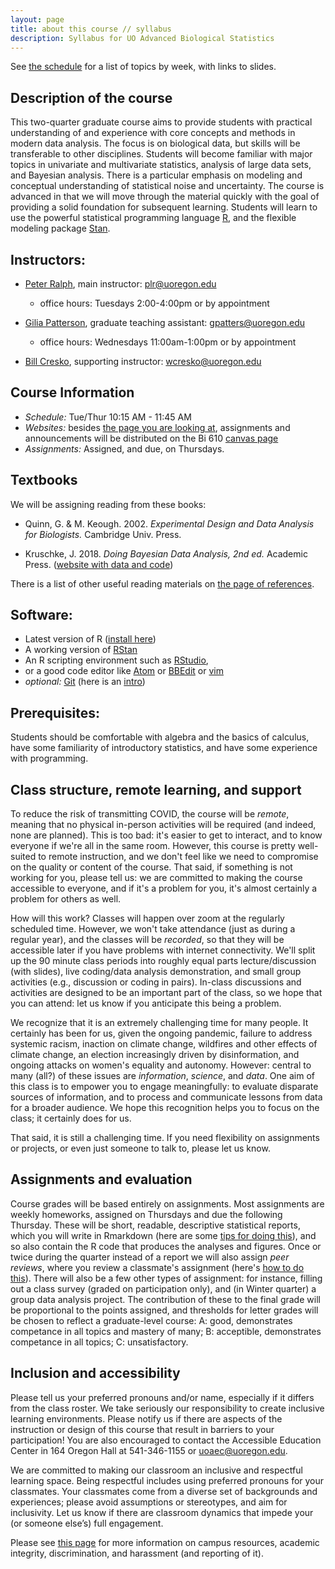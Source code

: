 ```yaml
---
layout: page
title: about this course // syllabus
description: Syllabus for UO Advanced Biological Statistics
---
```


See [the schedule](schedule.html) for a list of topics by week, with links to slides.

## Description of the course

This two-quarter graduate course aims to provide students with practical
understanding of and experience with core concepts and methods in modern data
analysis. The focus is on biological data, but skills will be transferable to
other disciplines. Students will become familiar with major topics in
univariate and multivariate statistics, analysis of large data sets, and
Bayesian analysis. There is a particular emphasis on modeling and conceptual
understanding of statistical noise and uncertainty. The course is advanced in
that we will move through the material quickly with the goal of providing
a solid foundation for subsequent learning. Students will learn to use the
powerful statistical programming language [R](https://r-project.org), and the
flexible modeling package [Stan](https://mc-stan.org).

## Instructors:

- [Peter Ralph](https://pages.uoregon.edu/plr/), main instructor: plr@uoregon.edu
    * office hours: Tuesdays 2:00-4:00pm or by appointment

- [Gilia Patterson](https://ie2.uoregon.edu/people/patterson/), graduate teaching assistant: gpatters@uoregon.edu
    * office hours: Wednesdays 11:00am-1:00pm or by appointment

- [Bill Cresko](https://creskolab.uoregon.edu/), supporting instructor: wcresko@uoregon.edu

## Course Information

- *Schedule:* Tue/Thur 10:15 AM - 11:45 AM
- *Websites:* besides [the page you are looking at](https://UO-Biostats.github.io/UO_ABS/),
    assignments and announcements will be distributed on the Bi 610 [canvas page](https://canvas.uoregon.edu/)
- *Assignments:* Assigned, and due, on Thursdays.

## Textbooks

We will be assigning reading from these books:

* Quinn, G. & M. Keough. 2002. *Experimental Design and Data Analysis for Biologists.* Cambridge Univ. Press.

* Kruschke, J. 2018. *Doing Bayesian Data Analysis, 2nd ed.* Academic Press. ([website with data and code](https://sites.google.com/site/doingbayesiandataanalysis/))


There is a list of other useful reading materials on [the page of references](reference.html).

## Software:

* Latest version of R ([install here](https://www.r-project.org))
* A working version of [RStan](https://mc-stan.org/users/interfaces/rstan.html)
* An R scripting environment such as [RStudio](https://www.rstudio.org),
* or a good code editor like [Atom](https://atom.io) or [BBEdit](https://www.barebones.com/products/bbedit/) or [vim](https://www.vim.org)
* *optional:* [Git](https://git-scm.com/downloads) (here is an [intro](https://jvns.ca/blog/2018/10/27/new-zine--oh-shit--git-/))

## Prerequisites:

Students should be comfortable with algebra and the basics of calculus,
have some familiarity of introductory statistics,
and have some experience with programming.

## Class structure, remote learning, and support

To reduce the risk of transmitting COVID, the course will be *remote*,
meaning that no physical in-person activities will be required (and indeed, none are planned).
This is too bad: it's easier to get to interact, and to know everyone if we're all in the same room.
However, this course is pretty well-suited to remote instruction,
and we don't feel like we need to compromise on the quality or content of the course.
That said, if something is not working for you, please tell us:
we are committed to making the course accessible to everyone,
and if it's a problem for you, it's almost certainly a problem for others as well.

How will this work?
Classes will happen over zoom at the regularly scheduled time.
However, we won't take attendance (just as during a regular year),
and the classes will be *recorded*, so that they will be accessible
later if you have problems with internet connectivity.
We'll split up the 90 minute class periods
into roughly equal parts lecture/discussion (with slides),
live coding/data analysis demonstration, and small group activities
(e.g., discussion or coding in pairs).
In-class discussions and activities are designed to be an important part of the class,
so we hope that you can attend:
let us know if you anticipate this being a problem.

We recognize that it is an extremely challenging time for many people.
It certainly has been for us,
given the ongoing pandemic, failure to address systemic racism,
inaction on climate change, wildfires and other effects of climate change,
an election increasingly driven by disinformation,
and ongoing attacks on women's equality and autonomy.
However: central to many (all?) of these issues are *information*,
*science*, and *data*.
One aim of this class is to empower you to engage meaningfully:
to evaluate disparate sources of information,
and to process and communicate lessons from data for a broader audience.
We hope this recognition helps you to focus on the class;
it certainly does for us.

That said, it is still a challenging time.
If you need flexibility on assignments or projects,
or even just someone to talk to,
please let us know.

## Assignments and evaluation

Course grades will be based entirely on assignments.
Most assignments are weekly homeworks,
assigned on Thursdays and due the following Thursday.
These will be short, readable, descriptive statistical reports,
which you will write in Rmarkdown (here are some [tips for doing this](rmarkdown_tips.html)),
and so also contain the R code that produces the analyses and figures.
Once or twice during the quarter instead of a report
we will also assign *peer reviews*,
where you review a classmate's assignment (here's [how to do this](peer_reviews.html)).
There will also be a few other types of assignment:
for instance, filling out a class survey (graded on participation only),
and (in Winter quarter) a group data analysis project.
The contribution of these to the final grade will be proportional to the points assigned,
and thresholds for letter grades will be chosen to reflect a graduate-level course:
A: good, demonstrates competance in all topics and mastery of many;
B: acceptible, demonstrates competance in all topics;
C: unsatisfactory.

## Inclusion and accessibility

Please tell us your preferred pronouns and/or name,
especially if it differs from the class roster.
We take seriously our responsibility to create inclusive learning environments.
Please notify us if there are aspects of the instruction or design of this
course that result in barriers to your participation! You are also encouraged
to contact the Accessible Education Center in 164 Oregon Hall at 541-346-1155
or uoaec@uoregon.edu.

We are committed to making our classroom an inclusive and respectful learning space.
Being respectful includes using preferred pronouns for your classmates.
Your classmates come from a diverse set of backgrounds and experiences;
please avoid assumptions or stereotypes, and aim for inclusivity.
Let us know if there are classroom dynamics that impede your (or someone else’s) full engagement. 

Please see [this page](policies.html) for more information on
campus resources, academic integrity, discrimination, and harassment (and reporting of it).

